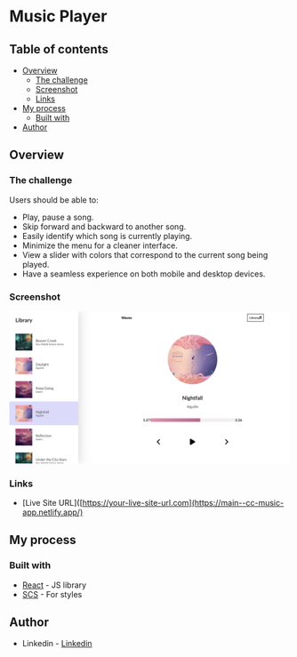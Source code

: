 
# Music Player

## Table of contents

- [Overview](#overview)
  - [The challenge](#the-challenge)
  - [Screenshot](#screenshot)
  - [Links](#links)
- [My process](#my-process)
  - [Built with](#built-with)
- [Author](#author)


## Overview

### The challenge

Users should be able to:

- Play, pause a song.
- Skip forward and backward to another song.
- Easily identify which song is currently playing.
- Minimize the menu for a cleaner interface.
- View a slider with colors that correspond to the current song being played.
- Have a seamless experience on both mobile and desktop devices.

### Screenshot

![screen_shoot.png](screen_shoot.png)

### Links

- [Live Site URL]([https://your-live-site-url.com](https://main--cc-music-app.netlify.app/)

## My process

### Built with

- [React](https://reactjs.org/) - JS library
- [SCS](https://sass-lang.com/) - For styles

## Author
- Linkedin - [Linkedin]([https://www.twitter.com/yourusername](https://www.linkedin.com/in/camillecalas/))


